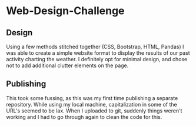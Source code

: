 # Web-Design-Challenge

## Design
Using a few methods stitched together (CSS, Bootstrap, HTML, Pandas) I was able to create a simple website format to display the results of our past activity charting the weather. I definitely opt for minimal design, and chose not to add additional clutter elements on the page. 

## Publishing
This took some fussing, as this was my first time publishing a separate repository. While using my local machine, capitalization in some of the URL's seemed to be lax. When I uploaded to git, suddenly things weren't working and I had to go through again to clean the code for this.